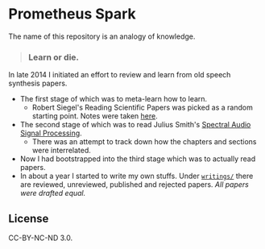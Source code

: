 Prometheus Spark
===

The name of this repository is an analogy of knowledge.

> ### Learn or die.

In late 2014 I initiated an effort to review and learn from old speech synthesis papers.

* The first stage of which was to meta-learn how to learn.
    * Robert Siegel's Reading Scientific Papers was picked as a random starting point. Notes were taken [here](https://github.com/Sleepwalking/prometheus-spark/blob/master/reading-scientific-papers/notes.md).
* The second stage of which was to read Julius Smith's [Spectral Audio Signal Processing](https://ccrma.stanford.edu/~jos/sasp/).
    * There was an attempt to track down how the chapters and sections were interrelated.
* Now I had bootstrapped into the third stage which was to actually read papers.
* In about a year I started to write my own stuffs. Under [`writings/`](https://github.com/Sleepwalking/prometheus-spark/tree/master/writings) there are reviewed, unreviewed, published and rejected papers. *All papers were drafted equal.*

License
---

CC-BY-NC-ND 3.0.
